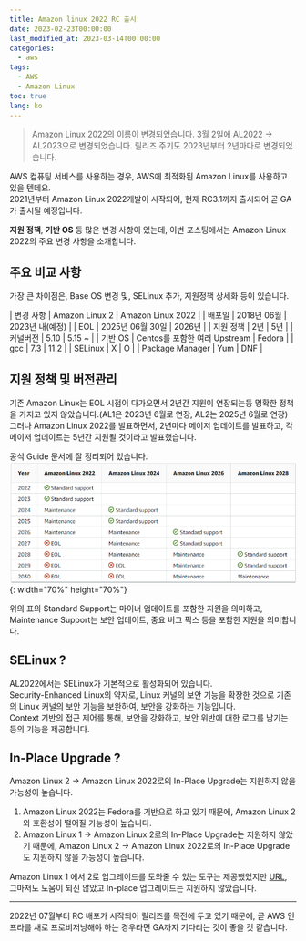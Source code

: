 ```yaml
---
title: Amazon linux 2022 RC 출시
date: 2023-02-23T00:00:00
last_modified_at: 2023-03-14T00:00:00
categories:
  - aws
tags:
  - AWS
  - Amazon Linux
toc: true
lang: ko
---
```

> Amazon Linux 2022의 이름이 변경되었습니다.
> 3월 2일에 AL2022 -> AL2023으로 변경되었습니다. 릴리즈 주기도 2023년부터 2년마다로 변경되었습니다.

AWS 컴퓨팅 서비스를 사용하는 경우, AWS에 최적화된 Amazon Linux를 사용하고 있을 텐데요.  
2021년부터 Amazon Linux 2022개발이 시작되어, 현재 RC3.1까지 출시되어 곧 GA가 출시될 예정입니다.

**지원 정책**, **기반 OS** 등 많은 변경 사항이 있는데, 이번 포스팅에서는 Amazon Linux 2022의 주요 변경 사항을 소개합니다.

## 주요 비교 사항

가장 큰 차이점은, Base OS 변경 및, SELinux 추가, 지원정책 상세화 등이 있습니다.

| 변경 사항 | Amazon Linux 2 | Amazon Linux 2022 |
| 배포일 | 2018년 06월 | 2023년 내(예정) |
| EOL | 2025년 06월 30일 | 2026년 |
| 지원 정책 | 2년 | 5년 |
| 커널버전 | 5.10 | 5.15 ~ |
| 기반 OS | Centos를 포함한 여러 Upstream | Fedora |
| gcc | 7.3 | 11.2 |
| SELinux | X | O |
| Package Manager | Yum | DNF |

## 지원 정책 및 버전관리

기존 Amazon Linux는 EOL 시점이 다가오면서 2년간 지원이 연장되는등 명확한 정책을 가지고 있지 않았습니다.(AL1은 2023년 6월로 연장, AL2는 2025년 6월로 연장)
그러나 Amazon Linux 2022를 발표하면서, 2년마다 메이저 업데이트를 발표하고, 각 메이저 업데이트는 5년간 지원될 것이라고 발표했습니다. 

공식 Guide 문서에 잘 정리되어 있습니다.  
![AL2022 Support](/img/230223_al2022_1.png){: width="70%" height="70%"}  
 
위의 표의 Standard Support는 마이너 업데이트를 포함한 지원을 의미하고, Maintenance Support는 보안 업데이트, 중요 버그 픽스 등을 포함한 지원을 의미합니다.  


## SELinux ?
AL2022에서는 SELinux가 기본적으로 활성화되어 있습니다.  
Security-Enhanced Linux의 약자로, Linux 커널의 보안 기능을 확장한 것으로 기존의 Linux 커널의 보안 기능을 보완하여, 보안을 강화하는 기능입니다.  
Context 기반의 접근 제어를 통해, 보안을 강화하고, 보안 위반에 대한 로그를 남기는 등의 기능을 제공합니다.


## In-Place Upgrade ?
Amazon Linux 2 -> Amazon Linux 2022로의 In-Place Upgrade는 지원하지 않을 가능성이 높습니다.  

1. Amazon Linux 2022는 Fedora를 기반으로 하고 있기 때문에, Amazon Linux 2와 호환성이 떨어질 가능성이 높습니다.
2. Amazon Linux 1 -> Amazon Linux 2로의 In-Place Upgrade는 지원하지 않았기 때문에, Amazon Linux 2 -> Amazon Linux 2022로의 In-Place Upgrade도 지원하지 않을 가능성이 높습니다.

Amazon Linux 1 에서 2로 업그레이드를 도와줄 수 있는 도구는 제공했었지만 [URL](https://github.com/amazonlinux/upgrade-modules), 
그마저도 도움이 되진 않았고 In-place 업그레이드는 지원하지 않았습니다.  

--------
2022년 07월부터 RC 배포가 시작되어 릴리즈를 목전에 두고 있기 때문에, 곧 AWS 인프라를 새로 프로비저닝해야 하는 경우라면 GA까지 기다리는 것이 좋을 것 같습니다.
